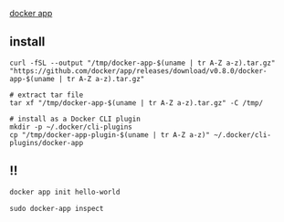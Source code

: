 [docker app](https://github.com/docker/app)


## install
```
curl -fSL --output "/tmp/docker-app-$(uname | tr A-Z a-z).tar.gz" "https://github.com/docker/app/releases/download/v0.8.0/docker-app-$(uname | tr A-Z a-z).tar.gz"

# extract tar file
tar xf "/tmp/docker-app-$(uname | tr A-Z a-z).tar.gz" -C /tmp/

# install as a Docker CLI plugin
mkdir -p ~/.docker/cli-plugins
cp "/tmp/docker-app-plugin-$(uname | tr A-Z a-z)" ~/.docker/cli-plugins/docker-app
```

## !!

```txt
docker app init hello-world

sudo docker-app inspect
```